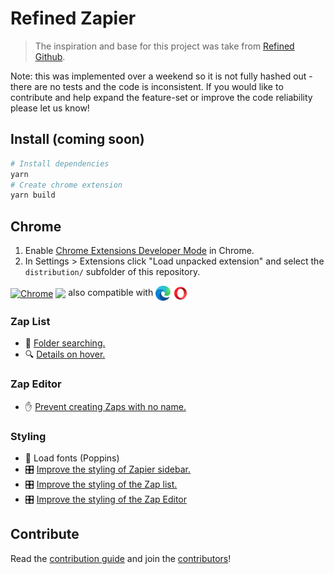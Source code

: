 # Refined Zapier

> The inspiration and base for this project was take from [Refined Github](https://github.com/sindresorhus/refined-github).

Note: this was implemented over a weekend so it is not fully hashed out - there are no tests and the code is inconsistent. If you would like to contribute and help expand the feature-set or improve the code reliability please let us know!

## Install (coming soon)
```sh
# Install dependencies
yarn  
# Create chrome extension
yarn build
```

## Chrome

1. Enable [Chrome Extensions Developer Mode](https://developer.chrome.com/extensions/faq#faq-dev-01) in Chrome.
2. In Settings > Extensions click "Load unpacked extension" and select the `distribution/` subfolder of this repository.

[link-chrome]: https://chrome.google.com/webstore/detail/refined-github/hlepfoohegkhhmjieoechaddaejaokhf 'Version published on Chrome Web Store'

[<img src="https://raw.githubusercontent.com/alrra/browser-logos/90fdf03c/src/chrome/chrome.svg" width="48" alt="Chrome" valign="middle">][link-chrome] [<img valign="middle" src="https://img.shields.io/chrome-web-store/v/hlepfoohegkhhmjieoechaddaejaokhf.svg?label=%20">][link-chrome] also compatible with [<img src="https://raw.githubusercontent.com/alrra/browser-logos/90fdf03c/src/edge/edge.svg" width="24" alt="Edge" valign="middle">][link-chrome] [<img src="https://raw.githubusercontent.com/alrra/browser-logos/90fdf03c/src/opera/opera.svg" width="24" alt="Opera" valign="middle">][link-chrome]

<!--

############################
  Descriptions style guide
############################

- Starts with: "(Refined GitHub) <verb in third person> ..."
- Ends with period (inside link or parens, if present, like this.)
- Keyboard shortcuts must follow:
	- "Adds a keyboard shortcut to ...: <kbd>key1</kbd> <kbd>key2</kbd>"
	- "Adds keyboard shortcuts to ...: <kbd>a</kbd> and <kbd>alt</kbd> <kbd>a</kbd>"
- Use smart apostrophes: ’ instead of '
- Keep it concise.

#####################################
  Demo screenshots/gifs style guide
#####################################

- Try cleaning up the page by disabling nearby features or hiding clutter, e.g. everything below this tab bar has been hidden: https://user-images.githubusercontent.com/1402241/55089736-d94f5300-50e8-11e9-9095-329ac74c1e9f.png
- If possible, zoom at 200% before taking a screenshot (native retina screens are fine at 100%)
- If changes are subtle, add a before/after comparison using the arrows from https://user-images.githubusercontent.com/1402241/34438653-f66535a4-ecda-11e7-9406-2e1258050cfa.png
- Include some visual context if the feature targets small UI elements, e.g.: https://user-images.githubusercontent.com/1402241/108955170-52d48080-7633-11eb-8979-67e0d3a53f16.png

Thanks for contributing! 🦋🙌

-->

### Zap List
- [](# "folder-searching") 🔦 [Folder searching.]()
- [](# "show-zap-details-on-hover") 🔍 [Details on hover.]()

### Zap Editor
- [](# "disable-submit-without-zap-name") ✋ [Prevent creating Zaps with no name.]()

### Styling
- [](# "load-styles") 🎨 Load fonts (Poppins)
- [](# "improved-sidebar-styling") 🎛 [Improve the styling of Zapier sidebar.]()
- [](# "improved-zap-list-styling") 🎛 [Improve the styling of the Zap list.]()
- [](# "improved-zap-editor-styling") 🎛 [Improve the styling of the Zap Editor]()


<!-- Refer to style guide above. Keep this message between sections. -->

## Contribute

Read the [contribution guide](contributing.md) and join the [contributors](https://github.com/zlwaterfield/refined-zapier/graphs/contributors)!
